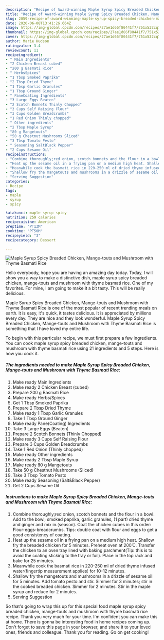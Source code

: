 ```yaml
---
description: "Recipe of Award-winning Maple Syrup Spicy Breaded Chicken, Mange-touts and Mushroom with Thyme Basmati Rice"
title: "Recipe of Award-winning Maple Syrup Spicy Breaded Chicken, Mange-touts and Mushroom with Thyme Basmati Rice"
slug: 2059-recipe-of-award-winning-maple-syrup-spicy-breaded-chicken-mange-touts-and-mushroom-with-thyme-basmati-rice
date: 2020-06-08T13:41:26.664Z
image: https://img-global.cpcdn.com/recipes/27ae1d66f80441f7/751x532cq70/maple-syrup-spicy-breaded-chicken-mange-touts-and-mushroom-with-thyme-basmati-rice-recipe-main-photo.jpg
thumbnail: https://img-global.cpcdn.com/recipes/27ae1d66f80441f7/751x532cq70/maple-syrup-spicy-breaded-chicken-mange-touts-and-mushroom-with-thyme-basmati-rice-recipe-main-photo.jpg
cover: https://img-global.cpcdn.com/recipes/27ae1d66f80441f7/751x532cq70/maple-syrup-spicy-breaded-chicken-mange-touts-and-mushroom-with-thyme-basmati-rice-recipe-main-photo.jpg
author: Marie Hudson
ratingvalue: 3.4
reviewcount: 11
recipeingredient:
- " Main Ingredients"
- "2 Chicken Breast cubed"
- "200 g Basmati Rice"
- " HerbsSpices"
- "1 Tbsp Smoked Paprika"
- "2 Tbsp Dried Thyme"
- "1 Tbsp Garlic Granules"
- "1 Tbsp Ground Ginger"
- " PaneCoating Ingredients"
- "3 Large Eggs Beaten"
- "2 Scotch Bonnets Thinly Chopped"
- "3 Cups Self Raising Flour"
- "3 Cups Golden Breadcrumbs"
- "1 Red Onion Thinly chopped"
- " Other ingredients"
- "2 Tbsp Maple Syrup"
- "80 g Mangetouts"
- "50 g Chestnut Mushrooms Sliced"
- "3 Tbsp Tomato Pesto"
- " Seasoning SaltBlack Pepper"
- "2 Cups Sesame Oil"
recipeinstructions:
- "Combine thoroughly;red onion, scotch bonnets and the flour in a bowl. Add to the bowl; smoked paprika, garlic granules, (1 part) dried thyme and ginger and mix in.(season). Coat the chicken cubes in this order: Flour-eggs-breadcrumbs. Tips: double coat with flour and eggs to get a good consistency of coating."
- "Heat up the sesame oil in a frying pan on a medium high heat. Shallow fry the breaded chicken for 5 minutes. Preheat oven at 200’C. Transfer the chicken to an oven tray lined with baking parchment(Tip: this is to avoid the coating sticking to the tray or foil). Place in the top rack and bake for 25 minutes."
- "Meanwhile cook the basmati rice in 220-250 ml of dried thyme infused water(fingertip measurement applies) for 10-12 minutes."
- "Shallow fry the mangetouts and mushrooms in a drizzle of sesame oil for 5 minutes. Add tomato pesto and stir. Simmer for 3 minutes; stir in the cooked breaded chicken. Simmer for 2 minutes. Stir in the maple syrup and reduce for 2 minutes."
- "Serving Suggestion"
categories:
- Recipe
tags:
- maple
- syrup
- spicy

katakunci: maple syrup spicy 
nutrition: 259 calories
recipecuisine: American
preptime: "PT13M"
cooktime: "PT50M"
recipeyield: "3"
recipecategory: Dessert

---
```



![Maple Syrup Spicy Breaded Chicken, Mange-touts and Mushroom with Thyme Basmati Rice](https://img-global.cpcdn.com/recipes/27ae1d66f80441f7/751x532cq70/maple-syrup-spicy-breaded-chicken-mange-touts-and-mushroom-with-thyme-basmati-rice-recipe-main-photo.jpg)

Hello everybody, hope you are having an amazing day today. Today, I will show you a way to make a distinctive dish, maple syrup spicy breaded chicken, mange-touts and mushroom with thyme basmati rice. One of my favorites. For mine, I am going to make it a bit tasty. This will be really delicious.



Maple Syrup Spicy Breaded Chicken, Mange-touts and Mushroom with Thyme Basmati Rice is one of the most popular of recent trending meals on earth. It is easy, it's quick, it tastes delicious. It is appreciated by millions every day. They are nice and they look wonderful. Maple Syrup Spicy Breaded Chicken, Mange-touts and Mushroom with Thyme Basmati Rice is something that I have loved my entire life.


To begin with this particular recipe, we must first prepare a few ingredients. You can cook maple syrup spicy breaded chicken, mange-touts and mushroom with thyme basmati rice using 21 ingredients and 5 steps. Here is how you cook it.

<!--inarticleads1-->

##### The ingredients needed to make Maple Syrup Spicy Breaded Chicken, Mange-touts and Mushroom with Thyme Basmati Rice:

1. Make ready  Main Ingredients
1. Make ready 2 Chicken Breast (cubed)
1. Prepare 200 g Basmati Rice
1. Make ready  Herbs/Spices
1. Get 1 Tbsp Smoked Paprika
1. Prepare 2 Tbsp Dried Thyme
1. Make ready 1 Tbsp Garlic Granules
1. Take 1 Tbsp Ground Ginger
1. Make ready  Pane(Coating) Ingredients
1. Take 3 Large Eggs (Beaten)
1. Prepare 2 Scotch Bonnets (Thinly Chopped)
1. Make ready 3 Cups Self Raising Flour
1. Prepare 3 Cups Golden Breadcrumbs
1. Take 1 Red Onion (Thinly chopped)
1. Make ready  Other ingredients
1. Make ready 2 Tbsp Maple Syrup
1. Make ready 80 g Mangetouts
1. Take 50 g Chestnut Mushrooms (Sliced)
1. Take 3 Tbsp Tomato Pesto
1. Make ready  Seasoning (Salt&amp;Black Pepper)
1. Get 2 Cups Sesame Oil




<!--inarticleads2-->

##### Instructions to make Maple Syrup Spicy Breaded Chicken, Mange-touts and Mushroom with Thyme Basmati Rice:

1. Combine thoroughly;red onion, scotch bonnets and the flour in a bowl. Add to the bowl; smoked paprika, garlic granules, (1 part) dried thyme and ginger and mix in.(season). Coat the chicken cubes in this order: Flour-eggs-breadcrumbs. Tips: double coat with flour and eggs to get a good consistency of coating.
1. Heat up the sesame oil in a frying pan on a medium high heat. Shallow fry the breaded chicken for 5 minutes. Preheat oven at 200’C. Transfer the chicken to an oven tray lined with baking parchment(Tip: this is to avoid the coating sticking to the tray or foil). Place in the top rack and bake for 25 minutes.
1. Meanwhile cook the basmati rice in 220-250 ml of dried thyme infused water(fingertip measurement applies) for 10-12 minutes.
1. Shallow fry the mangetouts and mushrooms in a drizzle of sesame oil for 5 minutes. Add tomato pesto and stir. Simmer for 3 minutes; stir in the cooked breaded chicken. Simmer for 2 minutes. Stir in the maple syrup and reduce for 2 minutes.
1. Serving Suggestion




So that's going to wrap this up for this special food maple syrup spicy breaded chicken, mange-touts and mushroom with thyme basmati rice recipe. Thank you very much for your time. I'm confident you can make this at home. There is gonna be interesting food in home recipes coming up. Don't forget to save this page in your browser, and share it to your loved ones, friends and colleague. Thank you for reading. Go on get cooking!
